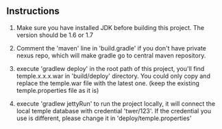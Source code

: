 ## Instructions

1. Make sure you have installed JDK before building this project. The version should be 1.6 or 1.7

2. Comment the 'maven' line in 'build.gradle' if you don't have private nexus repo, which will make gradle go to central maven repository.

3. execute 'gradlew deploy' in the root path of this project, you'll find temple.x.x.x.war in 'build/deploy' directory. You could only copy and replace the temple.war file with the latest one. (keep the existing temple.properties file as it is)

4. execute 'gradlew jettyRun' to run the project locally, it will connect the local temple database with credential 'twer/123'. If the credential you use is different, please change it in 'deploy/temple.properties'

